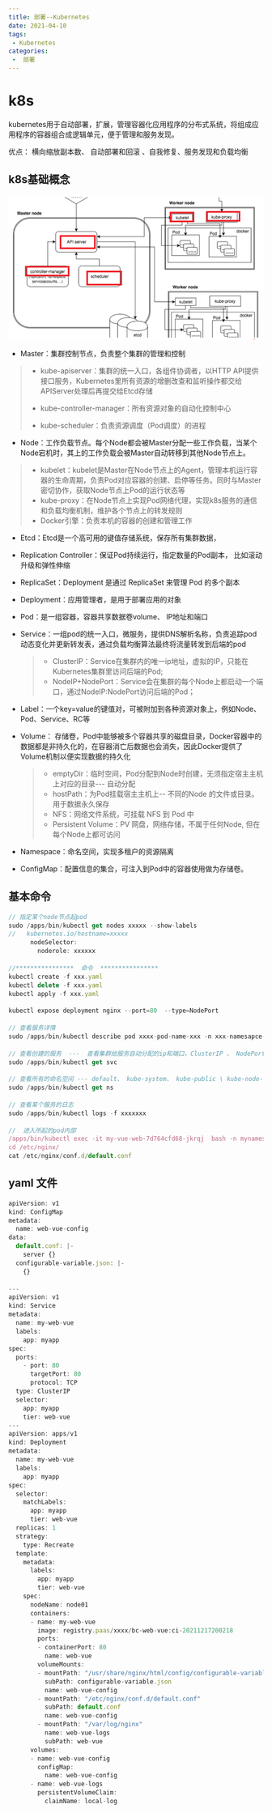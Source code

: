 ```yaml
---
title: 部署--Kubernetes
date: 2021-04-10
tags:
 - Kubernetes
categories:
 -  部署
---
```



# k8s

kubernetes用于自动部署，扩展，管理容器化应用程序的分布式系统，将组成应用程序的容器组合成逻辑单元，便于管理和服务发现。

优点： 横向缩放副本数、 自动部署和回滚 、自我修复、服务发现和负载均衡


##  k8s基础概念

![11111](../images/k8s-01.png)

- Master：集群控制节点，负责整个集群的管理和控制

> - kube-apiserver：集群的统一入口，各组件协调者，以HTTP API提供接口服务，Kubernetes里所有资源的增删改查和监听操作都交给APIServer处理后再提交给Etcd存储
>
> - kube-controller-manager：所有资源对象的自动化控制中心
> - kube-scheduler：负责资源调度（Pod调度）的进程


- Node：工作负载节点。每个Node都会被Master分配一些工作负载，当某个Node宕机时，其上的工作负载会被Master自动转移到其他Node节点上。

> - kubelet：kubelet是Master在Node节点上的Agent，管理本机运行容器的生命周期，负责Pod对应容器的创建、启停等任务。同时与Master密切协作，获取Node节点上Pod的运行状态等
> - kube-proxy：在Node节点上实现Pod网络代理，实现k8s服务的通信和负载均衡机制，维护各个节点上的转发规则
> - Docker引擎：负责本机的容器的创建和管理工作


- Etcd：Etcd是一个高可用的键值存储系统，保存所有集群数据，


- Replication Controller：保证Pod持续运行，指定数量的Pod副本， 比如滚动升级和弹性伸缩 


- ReplicaSet：Deployment 是通过 ReplicaSet 来管理 Pod 的多个副本


- Deployment：应用管理者，是用于部署应用的对象


- Pod：是一组容器，容器共享数据卷volume、 IP地址和端口 


- Service：一组pod的统一入口，微服务，提供DNS解析名称，负责追踪pod动态变化并更新转发表，通过负载均衡算法最终将流量转发到后端的pod

  >- ClusterIP：Service在集群内的唯一ip地址，虚拟的IP，只能在 Kubernetes集群里访问后端的Pod;
  >- NodeIP+NodePort：Service会在集群的每个Node上都启动一个端口，通过NodeIP:NodePort访问后端的Pod；


- Label：一个key=value的键值对，可被附加到各种资源对象上，例如Node、Pod、Service、RC等


- Volume： 存储卷，Pod中能够被多个容器共享的磁盘目录，Docker容器中的数据都是非持久化的，在容器消亡后数据也会消失，因此Docker提供了Volume机制以便实现数据的持久化

  > - emptyDir：临时空间，Pod分配到Node时创建，无须指定宿主主机上对应的目录--- 自动分配 
  > - hostPath：为Pod挂载宿主主机上-- 不同的Node 的文件或目录。用于数据永久保存
  > - NFS：网络文件系统，可挂载 NFS 到 Pod 中
  > - Persistent Volume：PV 网盘，网络存储，不属于任何Node, 但在每个Node上都可访问


- Namespace：命名空间，实现多租户的资源隔离


- ConfigMap：配置信息的集合，可注入到Pod中的容器使用做为存储卷。

##  基本命令

```js
// 指定某个node节点起pod
sudo /apps/bin/kubectl get nodes xxxxx --show-labels
//   kubernetes.io/hostname=xxxxx
      nodeSelector:
        noderole: xxxxxx

//****************  命令  ****************
kubectl create -f xxx.yaml
kubectl delete -f xxx.yaml
kubectl apply -f xxx.yaml

kubectl expose deployment nginx --port=80  --type=NodePort

// 查看服务详情
sudo /apps/bin/kubectl describe pod xxxx-pod-name-xxx -n xxx-namesapce-xxxx

// 查看创建的服务  ---  查看集群给服务自动分配的ip和端口，ClusterIP 、 NodePort
sudo /apps/bin/kubectl get svc

// 查看所有的命名空间 --- default、 kube-system、 kube-public \ kube-node-lease
sudo /apps/bin/kubectl get ns

// 查看某个服务的日志
sudo /apps/bin/kubectl logs -f xxxxxxx

//  进入所起的pod内部
/apps/bin/kubectl exec -it my-vue-web-7d764cfd68-jkrqj  bash -n mynamespace
cd /etc/nginx/
cat /etc/nginx/conf.d/default.conf
```

##  yaml 文件


```javascript
apiVersion: v1
kind: ConfigMap
metadata:
  name: web-vue-config
data:
  default.conf: |-
    server {}
  configurable-variable.json: |-
    {}

---
apiVersion: v1
kind: Service
metadata:
  name: my-web-vue
  labels:
    app: myapp
spec:
  ports:
    - port: 80
      targetPort: 80
      protocol: TCP
  type: ClusterIP
  selector:
    app: myapp
    tier: web-vue
---
apiVersion: apps/v1 
kind: Deployment
metadata:
  name: my-web-vue
  labels:
    app: myapp
spec:
  selector:
    matchLabels:
      app: myapp
      tier: web-vue
  replicas: 1
  strategy:
    type: Recreate
  template:
    metadata:
      labels:
        app: myapp
        tier: web-vue
    spec:
      nodeName: node01
      containers:
      - name: my-web-vue
        image: registry.paas/xxxx/bc-web-vue:ci-20211217200218
        ports:
        - containerPort: 80
          name: web-vue
        volumeMounts:
        - mountPath: "/usr/share/nginx/html/config/configurable-variable.json"
          subPath: configurable-variable.json
          name: web-vue-config
        - mountPath: "/etc/nginx/conf.d/default.conf"
          subPath: default.conf
          name: web-vue-config
        - mountPath: "/var/log/nginx"
          name: web-vue-logs
          subPath: web-vue
      volumes:
      - name: web-vue-config
        configMap:
          name: web-vue-config
      - name: web-vue-logs
        persistentVolumeClaim:
          claimName: local-log
```


